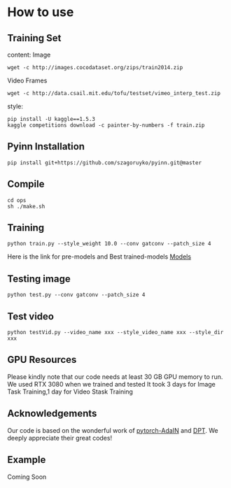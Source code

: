 # How to use

## Training Set
content: 
Image
```
wget -c http://images.cocodataset.org/zips/train2014.zip
```
Video Frames
```
wget -c http://data.csail.mit.edu/tofu/testset/vimeo_interp_test.zip
```
style:
```
pip install -U kaggle==1.5.3
kaggle competitions download -c painter-by-numbers -f train.zip
```
## Pyinn Installation
```
pip install git+https://github.com/szagoruyko/pyinn.git@master
```
## Compile
```
cd ops
sh ./make.sh
```
## Training

```
python train.py --style_weight 10.0 --conv gatconv --patch_size 4
```
Here is the link for pre-models and Best trained-models  [Models](
https://drive.google.com/drive/folders/1fBE7VixfRGDCU5vJ1CXgjAtxAxmJMVSp?usp=drive_link)

## Testing image
```
python test.py --conv gatconv --patch_size 4 
```
## Test video
```
python testVid.py --video_name xxx --style_video_name xxx --style_dir xxx
```
## GPU Resources
Please kindly note that our code needs at least 30 GB GPU memory to run. We used RTX 3080 when we trained and tested
It took 3 days for Image Task Training,1 day for Video Stask Training

## Acknowledgements
Our code is based on the wonderful work of [pytorch-AdaIN](https://github.com/naoto0804/pytorch-AdaIN) and [DPT](https://github.com/CASIA-IVA-Lab/DPT). We deeply appreciate their great codes!
## Example
Coming Soon
